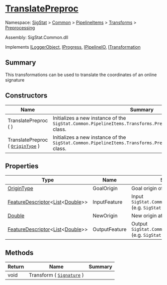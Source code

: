 # [TranslatePreproc](./TranslatePreproc.md)

Namespace: [SigStat]() > [Common](./../../../README.md) > [PipelineItems]() > [Transforms]() > [Preprocessing](./README.md)

Assembly: SigStat.Common.dll

Implements [ILoggerObject](./../../../ILoggerObject.md), [IProgress](./../../../Helpers/IProgress.md), [IPipelineIO](./../../../Pipeline/IPipelineIO.md), [ITransformation](./../../../ITransformation.md)

## Summary
This transformations can be used to translate the coordinates of an online signature

## Constructors

| Name | Summary | 
| --- | --- | 
| TranslatePreproc (  ) | Initializes a new instance of the `SigStat.Common.PipelineItems.Transforms.Preprocessing.TranslatePreproc` class. | 
| TranslatePreproc ( [`OriginType`](./OriginType.md) ) | Initializes a new instance of the `SigStat.Common.PipelineItems.Transforms.Preprocessing.TranslatePreproc` class. | 


## Properties

| Type | Name | Summary | 
| --- | --- | --- | 
| [OriginType](./OriginType.md) | GoalOrigin | Goal origin of the translation | 
| [FeatureDescriptor](./../../../FeatureDescriptor-1.md)\<[List](https://docs.microsoft.com/en-us/dotnet/api/System.Collections.Generic.List-1)\<[Double](https://docs.microsoft.com/en-us/dotnet/api/System.Double)>> | InputFeature | Input `SigStat.Common.FeatureDescriptor` (e.g. `SigStat.Common.Features.X`) | 
| [Double](https://docs.microsoft.com/en-us/dotnet/api/System.Double) | NewOrigin | New origin after the translation | 
| [FeatureDescriptor](./../../../FeatureDescriptor-1.md)\<[List](https://docs.microsoft.com/en-us/dotnet/api/System.Collections.Generic.List-1)\<[Double](https://docs.microsoft.com/en-us/dotnet/api/System.Double)>> | OutputFeature | Output `SigStat.Common.FeatureDescriptor` (e.g. `SigStat.Common.Features.X`) | 


## Methods

| Return | Name | Summary | 
| --- | --- | --- | 
| void | Transform ( [`Signature`](./../../../Signature.md) ) |  | 



